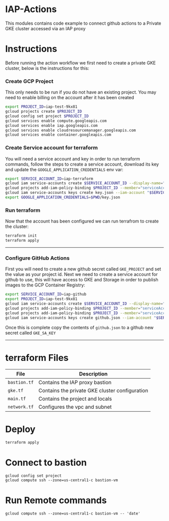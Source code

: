 # IAP-Actions
This modules contains code example to connect github actions to a Private GKE cluster accessed via an IAP proxy

# Instructions
Before running the action workflow we first need to create a private GKE cluster, below is the instructions for this:

### Create GCP Project
This only needs to be run if you do not have an existing project. You may need to enable billing on the account after it has been created

```bash
export PROJECT_ID=iap-test-9kx81
gcloud projects create $PROJECT_ID
gcloud config set project $PROJECT_ID
gcloud services enable compute.googleapis.com
gcloud services enable iap.googleapis.com
gcloud services enable cloudresourcemanager.googleapis.com
gcloud services enable container.googleapis.com
```

### Create Service account for terraform
You will need a service account and key in order to run terraform commands, follow the steps to create a service account, download its key and update the `GOOGLE_APPLICATION_CREDENTIALS` env var:

```bash
export SERVICE_ACCOUNT_ID=iap-terraform
gcloud iam service-accounts create $SERVICE_ACCOUNT_ID --display-name="IAP Terraform"
gcloud projects add-iam-policy-binding $PROJECT_ID --member="serviceAccount:$SERVICE_ACCOUNT_ID@$PROJECT_ID.iam.gserviceaccount.com" --role="roles/owner"
gcloud iam service-accounts keys create key.json --iam-account "$SERVICE_ACCOUNT_ID@$PROJECT_ID.iam.gserviceaccount.com"
export GOOGLE_APPLICATION_CREDENTIALS=$PWD/key.json
```

### Run terraform
Now that the account has been configured we can run terrafrom to create the cluster:
```bash
terraform init
terraform apply
```

---

### Configure GitHub Actions
First you will need to create a new github secret called `GKE_PROJECT` and set the value as your project id. Next we need to create a service account for github to use, this will have access to GKE and Storage in order to publish images to the GCP Container Registry:

```bash
export SERVICE_ACCOUNT_ID=iap-github
export PROJECT_ID=iap-test-9kx81
gcloud iam service-accounts create $SERVICE_ACCOUNT_ID --display-name="IAP GitHub"
gcloud projects add-iam-policy-binding $PROJECT_ID --member="serviceAccount:$SERVICE_ACCOUNT_ID@$PROJECT_ID.iam.gserviceaccount.com" --role="roles/storage.objectCreator"
gcloud projects add-iam-policy-binding $PROJECT_ID --member="serviceAccount:$SERVICE_ACCOUNT_ID@$PROJECT_ID.iam.gserviceaccount.com" --role="roles/container.admin"
gcloud iam service-accounts keys create github.json --iam-account "$SERVICE_ACCOUNT_ID@$PROJECT_ID.iam.gserviceaccount.com"
```

Once this is complete copy the contents of `github.json` to a github new secret called `GKE_SA_KEY`

---

# terraform Files
|File|Description|
|---|---|
|`bastion.tf`|Contains the IAP proxy bastion|
|`gke.tf`|Contains the private GKE cluster configuration|
|`main.tf`|Contains the project and locals|
|`network.tf`|Configures the vpc and subnet|

# Deploy 
```ssh
terraform apply
```

# Connect to bastion
```ssh
gcloud config set project 
gcloud compute ssh --zone=us-central1-c bastion-vm
```

# Run Remote commands
```ssh
gcloud compute ssh --zone=us-central1-c bastion-vm -- 'date'
```
